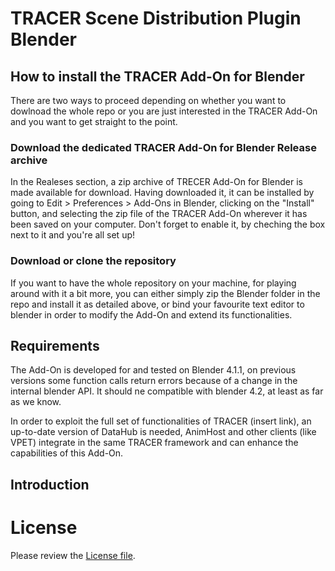 # TRACER Scene Distribution Plugin Blender

## How to install the TRACER Add-On for Blender
There are two ways to proceed depending on whether you want to dowlnoad the whole repo or you are just interested in the TRACER Add-On and you want to get straight to the point.
### Download the dedicated TRACER Add-On for Blender Release archive
In the Realeses section, a zip archive of TRECER Add-On for Blender is made available for download. Having downloaded it, it can be installed by going to Edit > Preferences > Add-Ons in Blender, clicking on the "Install" button, and selecting the zip file of the TRACER Add-On wherever it has been saved on your computer.
Don't forget to enable it, by cheching the box next to it and you're all set up! 
### Download or clone the repository 
If you want to have the whole repository on your machine, for playing around with it a bit more, you can either simply zip the Blender folder in the repo and install it as detailed above, or bind your favourite text editor to blender in order to modify the Add-On and extend its functionalities.

[//]: # (Looking for a better solution to connect repo and blender, so that when someone pulls from github blenders sees the updated version of the add-on)

## Requirements
The Add-On is developed for and tested on Blender 4.1.1, on previous versions some function calls return errors because of a change in the internal blender API. It should ne compatible with blender 4.2, at least as far as we know.

In order to exploit the full set of functionalities of TRACER (insert link), an up-to-date version of DataHub is needed, AnimHost and other clients (like VPET) integrate in the same TRACER framework and can enhance the capabilities of this Add-On.

## Introduction



# License

Please review the [License file](LICENSE.TXT).
